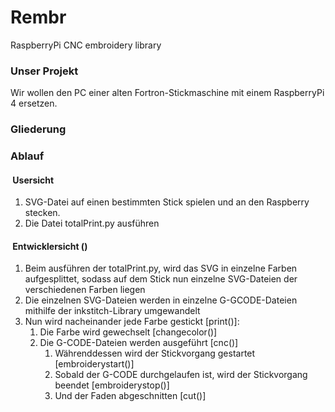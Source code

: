 # Rembr

RaspberryPi CNC embroidery library

### Unser Projekt

Wir wollen den PC einer alten Fortron-Stickmaschine mit einem RaspberryPi 4 ersetzen.

### Gliederung

### Ablauf

####  Usersicht

1.  SVG-Datei auf einen bestimmten Stick spielen und an den Raspberry stecken.
2.  Die Datei totalPrint.py ausführen

####  Entwicklersicht ()

1.  Beim ausführen der totalPrint.py, wird das SVG in einzelne Farben aufgesplittet, sodass auf dem Stick nun einzelne SVG-Dateien der verschiedenen Farben liegen
2.  Die einzelnen SVG-Dateien werden in einzelne G-GCODE-Dateien mithilfe der inkstitch-Library umgewandelt
3.  Nun wird nacheinander jede Farbe gestickt \[print()\]:
    1.  Die Farbe wird gewechselt \[changecolor()\]
    2.  Die G-CODE-Dateien werden ausgeführt \[cnc()\]
        1.  Währenddessen wird der Stickvorgang gestartet \[embroiderystart()\]
        2.  Sobald der G-CODE durchgelaufen ist, wird der Stickvorgang beendet \[embroiderystop()\]
        3.  Und der Faden abgeschnitten \[cut()\]
